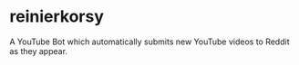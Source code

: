 # reinierkorsy
A YouTube Bot which automatically submits new YouTube videos to Reddit as they appear.
